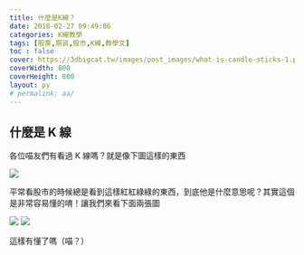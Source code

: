 ```yaml
---
title: 什麼是K線？
date: 2018-02-27 09:49:06
categories: K線教學
tags: [股票,期貨,股市,K線,教學文]
toc : false
cover: https://3dbigcat.tw/images/post_images/what-is-candle-sticks-1.png
coverWidth: 800
coverHeight: 800
layout: py
# permalink: aa/
---
```


[comment]: # (This actually is the most platform independent comment)

## 什麼是 K 線

各位喵友們有看過 K 線嗎？就是像下圖這樣的東西

![](https://dqvh7oj3vu3ch.cloudfront.net/720x,q85/articles/remote/bb204098c64b9c700d51f38e6e7fbb7d.jpeg)

平常看股市的時候總是看到這樣紅紅綠綠的東西，到底他是什麼意思呢？其實這個是非常容易懂的唷！讓我們來看下面兩張圖

![](https://3dbigcat.tw/images/post_images/candle-down.png?30)
![](https://3dbigcat.tw/images/post_images/candle-down.up?30)

這樣有懂了嗎（喵？）
